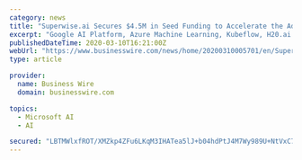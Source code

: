 ```yaml
---
category: news
title: "Superwise.ai Secures $4.5M in Seed Funding to Accelerate the Adoption of Its AI Assurance Platform"
excerpt: "Google AI Platform, Azure Machine Learning, Kubeflow, H20.ai and custom-built platforms. According to Gartner’s report, Help the Board Deal With Automated Decisions at Digital Speed (G00433877), “In digital businesses, many operational decisions are ..."
publishedDateTime: 2020-03-10T16:21:00Z
webUrl: "https://www.businesswire.com/news/home/20200310005701/en/Superwise.ai-Secures-4.5M-Seed-Funding-Accelerate-Adoption"
type: article

provider:
  name: Business Wire
  domain: businesswire.com

topics:
  - Microsoft AI
  - AI

secured: "LBTMWlxfROT/XMZkp4ZFu6LKqM3IHATea5lJ+b04hdPtJ4M7Wy989U+NtVxC7xRv107gVW64dHOg7B7cWOnYn+/AydWYV72ddIgukai6Fix22RI/TqIbcaqVpEfQ7BIXj6t5cm0g/kQ158VQSTzEHHfP78yabQtwJoDjQK1ipVNY8qPVPZheW35LEfzOWBzVfb4RXqf3b566OwrUdfio93xYmuOjxLe0lNAmYtLrICl1KFgtCUQifqaBX+Z6isqajdxt6gjwA6AgxNsqU3WkJzlVfl+5o4hI6d3tEz1gYvUNnfDwFe0J58qUMvJ4C7x4;Ytd8kvR8gYNyDZgIHqoqFA=="
---
```


